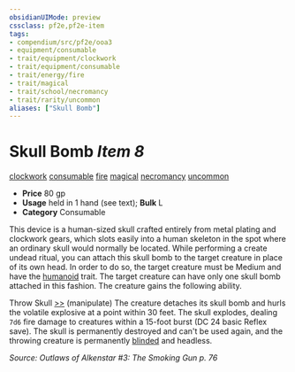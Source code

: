 ```yaml
---
obsidianUIMode: preview
cssclass: pf2e,pf2e-item
tags:
- compendium/src/pf2e/ooa3
- equipment/consumable
- trait/equipment/clockwork
- trait/equipment/consumable
- trait/energy/fire
- trait/magical
- trait/school/necromancy
- trait/rarity/uncommon
aliases: ["Skull Bomb"]
---
```

# Skull Bomb *Item 8*  
[clockwork](clockwork-g-g.md)  [consumable](consumable.md)  [fire](fire.md)  [magical](magical.md)  [necromancy](necromancy.md)  [uncommon](uncommon.md)  

- **Price** 80 gp
- **Usage** held in 1 hand (see text); **Bulk** L
- **Category** Consumable

This device is a human-sized skull crafted entirely from metal plating and clockwork gears, which slots easily into a human skeleton in the spot where an ordinary skull would normally be located. While performing a create undead ritual, you can attach this skull bomb to the target creature in place of its own head. In order to do so, the target creature must be Medium and have the [humanoid](humanoid.md) trait. The target creature can have only one skull bomb attached in this fashion. The creature gains the following ability.

Throw Skull [>>](chapter-9-playing-the-game.md#Actions "Two-Action") (manipulate) The creature detaches its skull bomb and hurls the volatile explosive at a point within 30 feet. The skull explodes, dealing `7d6` fire damage to creatures within a 15-foot burst (DC 24 basic Reflex save). The skull is permanently destroyed and can't be used again, and the throwing creature is permanently [blinded](conditions.md#Blinded) and headless.

*Source: Outlaws of Alkenstar #3: The Smoking Gun p. 76*